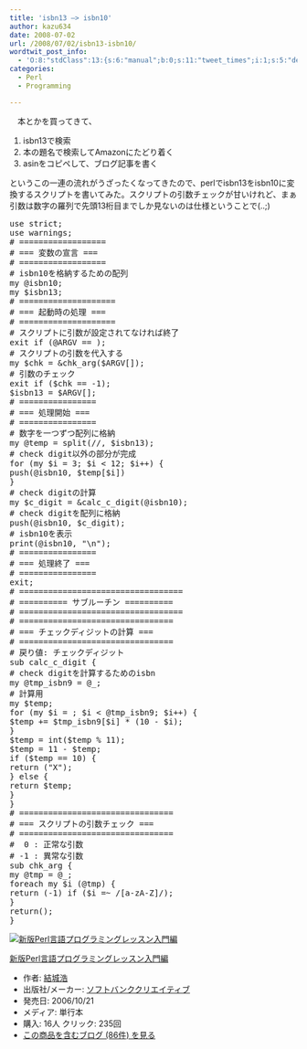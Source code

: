 ```yaml
---
title: 'isbn13 –> isbn10'
author: kazu634
date: 2008-07-02
url: /2008/07/02/isbn13-isbn10/
wordtwit_post_info:
  - 'O:8:"stdClass":13:{s:6:"manual";b:0;s:11:"tweet_times";i:1;s:5:"delay";i:0;s:7:"enabled";i:1;s:10:"separation";s:2:"60";s:7:"version";s:3:"3.7";s:14:"tweet_template";b:0;s:6:"status";i:2;s:6:"result";a:0:{}s:13:"tweet_counter";i:2;s:13:"tweet_log_ids";a:1:{i:0;i:4107;}s:9:"hash_tags";a:0:{}s:8:"accounts";a:1:{i:0;s:7:"kazu634";}}'
categories:
  - Perl
  - Programming

---
```

<div class="section">
<p>
    　本とかを買ってきて、
</p>
  
<ol>
<li>
      isbn13で検索
</li>
<li>
      本の題名で検索してAmazonにたどり着く
</li>
<li>
      asinをコピペして、ブログ記事を書く
</li>
</ol>
  
<p>
    というこの一連の流れがうざったくなってきたので、perlでisbn13をisbn10に変換するスクリプトを書いてみた。スクリプトの引数チェックが甘いけれど、まぁ引数は数字の羅列で先頭13桁目までしか見ないのは仕様ということで(..;)
</p>
  
<pre class="syntax-highlight">
<span class="synStatement">use strict</span>;
<span class="synStatement">use warnings</span>;
<span class="synComment"># ==================</span>
<span class="synComment"># === 変数の宣言 ===</span>
<span class="synComment"># ==================</span>
<span class="synComment"># isbn10を格納するための配列</span>
<span class="synStatement">my</span> <span class="synIdentifier">@isbn10</span>;
<span class="synStatement">my</span> <span class="synIdentifier">$isbn13</span>;
<span class="synComment"># ====================</span>
<span class="synComment"># === 起動時の処理 ===</span>
<span class="synComment"># ====================</span>
<span class="synComment"># スクリプトに引数が設定されてなければ終了</span>
<span class="synStatement">exit</span> <span class="synStatement">if</span> (<span class="synIdentifier">@ARGV</span> == <span class="synConstant"></span>);
<span class="synComment"># スクリプトの引数を代入する</span>
<span class="synStatement">my</span> <span class="synIdentifier">$chk</span> = <span class="synIdentifier">&#38;chk_arg</span>(<span class="synIdentifier">$ARGV</span>[<span class="synConstant"></span>]);
<span class="synComment"># 引数のチェック</span>
<span class="synStatement">exit</span> <span class="synStatement">if</span> (<span class="synIdentifier">$chk</span> == <span class="synConstant">-1</span>);
<span class="synIdentifier">$isbn13</span> = <span class="synIdentifier">$ARGV</span>[<span class="synConstant"></span>];
<span class="synComment"># ================</span>
<span class="synComment"># === 処理開始 ===</span>
<span class="synComment"># ================</span>
<span class="synComment"># 数字を一つずつ配列に格納</span>
<span class="synStatement">my</span> <span class="synIdentifier">@temp</span> = <span class="synStatement">split</span>(<span class="synStatement">//</span>, <span class="synIdentifier">$isbn13</span>);
<span class="synComment"># check digit以外の部分が完成</span>
<span class="synStatement">for</span> (<span class="synStatement">my</span> <span class="synIdentifier">$i</span> = <span class="synConstant">3</span>; <span class="synIdentifier">$i</span> &#60; <span class="synConstant">12</span>; <span class="synIdentifier">$i</span>++) {
<span class="synStatement">push</span>(<span class="synIdentifier">@isbn10</span>, <span class="synIdentifier">$temp</span>[<span class="synIdentifier">$i</span>])
}
<span class="synComment"># check digitの計算</span>
<span class="synStatement">my</span> <span class="synIdentifier">$c_digit</span> = <span class="synIdentifier">&#38;calc_c_digit</span>(<span class="synIdentifier">@isbn10</span>);
<span class="synComment"># check digitを配列に格納</span>
<span class="synStatement">push</span>(<span class="synIdentifier">@isbn10</span>, <span class="synIdentifier">$c_digit</span>);
<span class="synComment"># isbn10を表示</span>
<span class="synStatement">print</span>(<span class="synIdentifier">@isbn10</span>, <span class="synConstant">&#34;</span><span class="synSpecial">\n</span><span class="synConstant">&#34;</span>);
<span class="synComment"># ================</span>
<span class="synComment"># === 処理終了 ===</span>
<span class="synComment"># ================</span>
<span class="synStatement">exit</span>;
<span class="synComment"># ==================================</span>
<span class="synComment"># ========== サブルーチン ==========</span>
<span class="synComment"># ==================================</span>
<span class="synComment"># ================================</span>
<span class="synComment"># === チェックディジットの計算 ===</span>
<span class="synComment"># ================================</span>
<span class="synComment"># 戻り値: チェックディジット</span>
<span class="synStatement">sub</span><span class="synIdentifier"> calc_c_digit </span>{
<span class="synComment"># check digitを計算するためのisbn</span>
<span class="synStatement">my</span> <span class="synIdentifier">@tmp_isbn9</span> = <span class="synIdentifier">@_</span>;
<span class="synComment"># 計算用</span>
<span class="synStatement">my</span> <span class="synIdentifier">$temp</span>;
<span class="synStatement">for</span> (<span class="synStatement">my</span> <span class="synIdentifier">$i</span> = <span class="synConstant"></span>; <span class="synIdentifier">$i</span> &#60; <span class="synIdentifier">@tmp_isbn9</span>; <span class="synIdentifier">$i</span>++) {
<span class="synIdentifier">$temp</span> += <span class="synIdentifier">$tmp_isbn9</span>[<span class="synIdentifier">$i</span>] * (<span class="synConstant">10</span> - <span class="synIdentifier">$i</span>);
}
<span class="synIdentifier">$temp</span> = <span class="synStatement">int</span>(<span class="synIdentifier">$temp</span> % <span class="synConstant">11</span>);
<span class="synIdentifier">$temp</span> = <span class="synConstant">11</span> - <span class="synIdentifier">$temp</span>;
<span class="synStatement">if</span> (<span class="synIdentifier">$temp</span> == <span class="synConstant">10</span>) {
<span class="synStatement">return</span> (<span class="synConstant">&#34;X&#34;</span>);
} <span class="synStatement">else</span> {
<span class="synStatement">return</span> <span class="synIdentifier">$temp</span>;
}
}
<span class="synComment"># ================================</span>
<span class="synComment"># === スクリプトの引数チェック ===</span>
<span class="synComment"># ================================</span>
<span class="synComment">#  0 : 正常な引数</span>
<span class="synComment"># -1 : 異常な引数</span>
<span class="synStatement">sub</span><span class="synIdentifier"> chk_arg </span>{
<span class="synStatement">my</span> <span class="synIdentifier">@tmp</span> = <span class="synIdentifier">@_</span>;
<span class="synStatement">foreach</span> <span class="synStatement">my</span> <span class="synIdentifier">$i</span> (<span class="synIdentifier">@tmp</span>) {
<span class="synStatement">return</span> (<span class="synConstant">-1</span>) <span class="synStatement">if</span> (<span class="synIdentifier">$i</span> =~<span class="synStatement"> /</span><span class="synSpecial">[a-zA-Z]</span><span class="synStatement">/</span>);
}
<span class="synStatement">return</span>(<span class="synConstant"></span>);
}
</pre>
  
<p>
</p>
  
<p>
<center>
</center>
</p>
  
<div class="hatena-asin-detail">
<a href="http://www.amazon.co.jp/dp/4797336803/?tag=hatena_st1-22&ascsubtag=d-7ibv" onclick="__gaTracker('send', 'event', 'outbound-article', 'http://www.amazon.co.jp/dp/4797336803/?tag=hatena_st1-22&ascsubtag=d-7ibv', '');"><img src="https://images-na.ssl-images-amazon.com/images/I/51LwEY4XTiL._SL160_.jpg" class="hatena-asin-detail-image" alt="新版Perl言語プログラミングレッスン入門編" title="新版Perl言語プログラミングレッスン入門編" /></a></p> 
    
<div class="hatena-asin-detail-info">
<p class="hatena-asin-detail-title">
<a href="http://www.amazon.co.jp/dp/4797336803/?tag=hatena_st1-22&ascsubtag=d-7ibv" onclick="__gaTracker('send', 'event', 'outbound-article', 'http://www.amazon.co.jp/dp/4797336803/?tag=hatena_st1-22&ascsubtag=d-7ibv', '新版Perl言語プログラミングレッスン入門編');">新版Perl言語プログラミングレッスン入門編</a>
</p>
      
<ul>
<li>
<span class="hatena-asin-detail-label">作者:</span> <a href="http://d.hatena.ne.jp/keyword/%B7%EB%BE%EB%B9%C0" onclick="__gaTracker('send', 'event', 'outbound-article', 'http://d.hatena.ne.jp/keyword/%B7%EB%BE%EB%B9%C0', '結城浩');" class="keyword">結城浩</a>
</li>
<li>
<span class="hatena-asin-detail-label">出版社/メーカー:</span> <a href="http://d.hatena.ne.jp/keyword/%A5%BD%A5%D5%A5%C8%A5%D0%A5%F3%A5%AF%A5%AF%A5%EA%A5%A8%A5%A4%A5%C6%A5%A3%A5%D6" onclick="__gaTracker('send', 'event', 'outbound-article', 'http://d.hatena.ne.jp/keyword/%A5%BD%A5%D5%A5%C8%A5%D0%A5%F3%A5%AF%A5%AF%A5%EA%A5%A8%A5%A4%A5%C6%A5%A3%A5%D6', 'ソフトバンククリエイティブ');" class="keyword">ソフトバンククリエイティブ</a>
</li>
<li>
<span class="hatena-asin-detail-label">発売日:</span> 2006/10/21
</li>
<li>
<span class="hatena-asin-detail-label">メディア:</span> 単行本
</li>
<li>
<span class="hatena-asin-detail-label">購入</span>: 16人 <span class="hatena-asin-detail-label">クリック</span>: 235回
</li>
<li>
<a href="http://d.hatena.ne.jp/asin/4797336803" onclick="__gaTracker('send', 'event', 'outbound-article', 'http://d.hatena.ne.jp/asin/4797336803', 'この商品を含むブログ (86件) を見る');" target="_blank">この商品を含むブログ (86件) を見る</a>
</li>
</ul>
</div>
    
<div class="hatena-asin-detail-foot">
</div>
</div>
</div>
